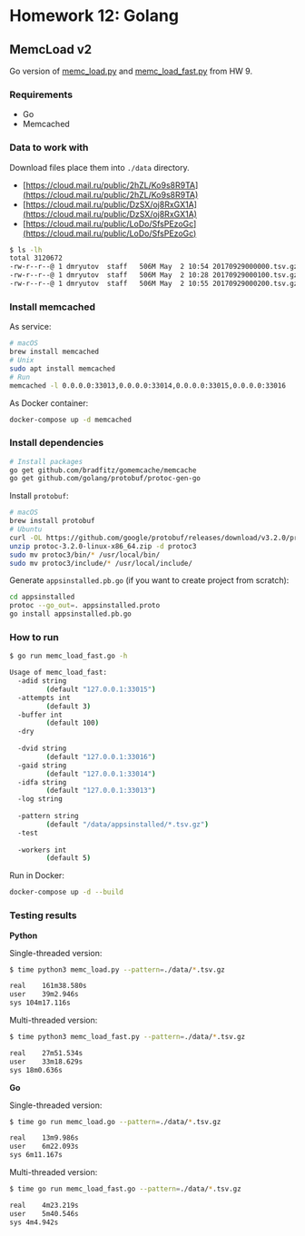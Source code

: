 # Homework 12: Golang

## MemcLoad v2

Go version of [memc_load.py](../hw09/memc_load.py) and [memc_load_fast.py](../hw09/memc_load_fast.py) from HW 9.



### Requirements

- Go
- Memcached



### Data to work with

Download files place them into `./data` directory.

- [https://cloud.mail.ru/public/2hZL/Ko9s8R9TA](https://cloud.mail.ru/public/2hZL/Ko9s8R9TA)
- [https://cloud.mail.ru/public/DzSX/oj8RxGX1A](https://cloud.mail.ru/public/DzSX/oj8RxGX1A)
- [https://cloud.mail.ru/public/LoDo/SfsPEzoGc](https://cloud.mail.ru/public/LoDo/SfsPEzoGc)

```bash
$ ls -lh
total 3120672
-rw-r--r--@ 1 dmryutov  staff   506M May  2 10:54 20170929000000.tsv.gz
-rw-r--r--@ 1 dmryutov  staff   506M May  2 10:28 20170929000100.tsv.gz
-rw-r--r--@ 1 dmryutov  staff   506M May  2 10:55 20170929000200.tsv.gz
```



### Install memcached

As service:

```bash
# macOS
brew install memcached
# Unix
sudo apt install memcached
# Run
memcached -l 0.0.0.0:33013,0.0.0.0:33014,0.0.0.0:33015,0.0.0.0:33016
```

As Docker container:

```bash
docker-compose up -d memcached
```


### Install dependencies

```bash
# Install packages
go get github.com/bradfitz/gomemcache/memcache
go get github.com/golang/protobuf/protoc-gen-go
```

Install `protobuf`:

```bash
# macOS
brew install protobuf
# Ubuntu
curl -OL https://github.com/google/protobuf/releases/download/v3.2.0/protoc-3.2.0-linux-x86_64.zip
unzip protoc-3.2.0-linux-x86_64.zip -d protoc3
sudo mv protoc3/bin/* /usr/local/bin/
sudo mv protoc3/include/* /usr/local/include/
```

Generate `appsinstalled.pb.go` (if you want to create project from scratch):

```bash
cd appsinstalled
protoc --go_out=. appsinstalled.proto
go install appsinstalled.pb.go
```



### How to run

```bash
$ go run memc_load_fast.go -h

Usage of memc_load_fast:
  -adid string
         (default "127.0.0.1:33015")
  -attempts int
         (default 3)
  -buffer int
         (default 100)
  -dry
    
  -dvid string
         (default "127.0.0.1:33016")
  -gaid string
         (default "127.0.0.1:33014")
  -idfa string
         (default "127.0.0.1:33013")
  -log string
    
  -pattern string
         (default "/data/appsinstalled/*.tsv.gz")
  -test
    
  -workers int
         (default 5)
```

Run in Docker:

```bash
docker-compose up -d --build
```



### Testing results

**Python**

Single-threaded version:

```bash
$ time python3 memc_load.py --pattern=./data/*.tsv.gz

real	161m38.580s
user	39m2.946s
sys	104m17.116s
```

Multi-threaded version:

```bash
$ time python3 memc_load_fast.py --pattern=./data/*.tsv.gz

real	27m51.534s
user	33m18.629s
sys	18m0.636s
```

**Go**

Single-threaded version:

```bash
$ time go run memc_load.go --pattern=./data/*.tsv.gz

real	13m9.986s
user	6m22.093s
sys	6m11.167s
```

Multi-threaded version:

```bash
$ time go run memc_load_fast.go --pattern=./data/*.tsv.gz

real	4m23.219s
user	5m40.546s
sys	4m4.942s
```